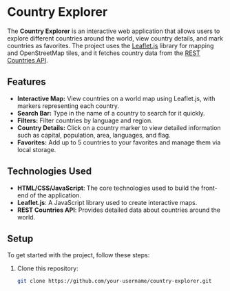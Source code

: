 # Country Explorer

The **Country Explorer** is an interactive web application that allows users to explore different countries around the world, view country details, and mark countries as favorites. The project uses the [Leaflet.js](https://leafletjs.com/) library for mapping and OpenStreetMap tiles, and it fetches country data from the [REST Countries API](https://restcountries.com/).

## Features

- **Interactive Map:** View countries on a world map using Leaflet.js, with markers representing each country.
- **Search Bar:** Type in the name of a country to search for it quickly.
- **Filters:** Filter countries by language and region.
- **Country Details:** Click on a country marker to view detailed information such as capital, population, area, languages, and flag.
- **Favorites:** Add up to 5 countries to your favorites and manage them via local storage.

## Technologies Used

- **HTML/CSS/JavaScript**: The core technologies used to build the front-end of the application.
- **Leaflet.js**: A JavaScript library used to create interactive maps.
- **REST Countries API**: Provides detailed data about countries around the world.

## Setup

To get started with the project, follow these steps:

1. Clone this repository:
   ```bash
   git clone https://github.com/your-username/country-explorer.git
